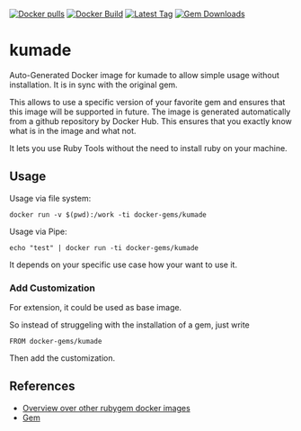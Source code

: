 [![Docker pulls](https://img.shields.io/docker/pulls/rubygem/kumade.svg)](https://hub.docker.com/r/rubygem/kumade/)
[![Docker Build](https://img.shields.io/docker/automated/rubygem/kumade.svg)](https://hub.docker.com/r/rubygem/kumade/)
[![Latest Tag](https://img.shields.io/github/tag/docker-rubygem/kumade.svg)](https://hub.docker.com/r/rubygem/kumade/)
[![Gem Downloads](https://img.shields.io/gem/dt/kumade.svg)](https://rubygems.org/gems/kumade/)
# kumade

Auto-Generated Docker image for kumade to allow simple usage without installation.
It is in sync with the original gem.

This allows to use a specific version of your favorite gem and ensures that this image will be supported in future.
The image is generated automatically from a github repository by Docker Hub.
This ensures that you exactly know what is in the image and what not.

It lets you use Ruby Tools without the need to install ruby on your machine.

## Usage

Usage via file system:

`docker run -v $(pwd):/work -ti docker-gems/kumade`

Usage via Pipe:

`echo "test" | docker run -ti docker-gems/kumade`

It depends on your specific use case how your want to use it.

### Add Customization

For extension, it could be used as base image.

So instead of struggeling with the installation of a gem, just write

`FROM docker-gems/kumade`

Then add the customization.

## References

 - [Overview over other rubygem docker images](https://github.com/thinkbot/docker-rubygem)
 - [Gem](https://rubygems.org/gems/kumade/)
